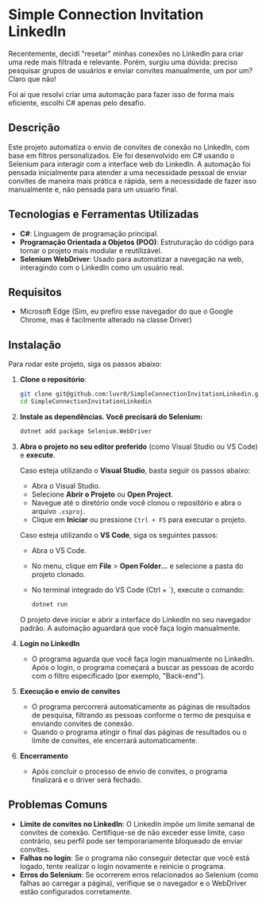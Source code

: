 # Simple Connection Invitation LinkedIn

Recentemente, decidi "resetar" minhas conexões no LinkedIn para criar uma rede mais filtrada e relevante. Porém, surgiu uma dúvida: preciso pesquisar grupos de usuários e enviar convites manualmente, um por um? Claro que não!

Foi aí que resolvi criar uma automação para fazer isso de forma mais eficiente, escolhi C# apenas pelo desafio.

## Descrição

Este projeto automatiza o envio de convites de conexão no LinkedIn, com base em filtros personalizados. Ele foi desenvolvido em C# usando o Selenium para interagir com a interface web do LinkedIn. A automação foi pensada inicialmente para atender a uma necessidade pessoal de enviar convites de maneira mais prática e rápida, sem a necessidade de fazer isso manualmente e, não pensada para um usuario final.

## Tecnologias e Ferramentas Utilizadas

- **C#**: Linguagem de programação principal.
- **Programação Orientada a Objetos (POO)**: Estruturação do código para tornar o projeto mais modular e reutilizável.
- **Selenium WebDriver**: Usado para automatizar a navegação na web, interagindo com o LinkedIn como um usuário real.

## Requisitos

- Microsoft Edge (Sim, eu prefiro esse navegador do que o Google Chrome, mas é facilmente alterado na classe Driver)

## Instalação

Para rodar este projeto, siga os passos abaixo:

1. **Clone o repositório**:
   ```bash
   git clone git@github.com:luvr0/SimpleConnectionInvitationLinkedin.git
   cd SimpleConnectionInvitationLinkedin
2. **Instale as dependências. Você precisará do Selenium:**
   ```bash
   dotnet add package Selenium.WebDriver
3. **Abra o projeto no seu editor preferido** (como Visual Studio ou VS Code) e **execute**.

   Caso esteja utilizando o **Visual Studio**, basta seguir os passos abaixo:

   - Abra o Visual Studio.
   - Selecione **Abrir o Projeto** ou **Open Project**.
   - Navegue até o diretório onde você clonou o repositório e abra o arquivo `.csproj`.
   - Clique em **Iniciar** ou pressione `Ctrl + F5` para executar o projeto.

   Caso esteja utilizando o **VS Code**, siga os seguintes passos:

   - Abra o VS Code.
   - No menu, clique em **File** > **Open Folder...** e selecione a pasta do projeto clonado.
   - No terminal integrado do VS Code (Ctrl + `), execute o comando:
     
     ```bash
     dotnet run

   O projeto deve iniciar e abrir a interface do LinkedIn no seu navegador padrão. A automação aguardará que você faça login manualmente.

4. **Login no LinkedIn**

   - O programa aguarda que você faça login manualmente no LinkedIn. Após o login, o programa começará a buscar as pessoas de acordo com o filtro especificado (por exemplo, "Back-end").

5. **Execução e envio de convites**

   - O programa percorrerá automaticamente as páginas de resultados de pesquisa, filtrando as pessoas conforme o termo de pesquisa e enviando convites de conexão.
   - Quando o programa atingir o final das páginas de resultados ou o limite de convites, ele encerrará automaticamente.

6. **Encerramento**

   - Após concluir o processo de envio de convites, o programa finalizará e o driver será fechado.

## Problemas Comuns

- **Limite de convites no LinkedIn**: O LinkedIn impõe um limite semanal de convites de conexão. Certifique-se de não exceder esse limite, caso contrário, seu perfil pode ser temporariamente bloqueado de enviar convites.
- **Falhas no login**: Se o programa não conseguir detectar que você está logado, tente realizar o login novamente e reinicie o programa.
- **Erros do Selenium**: Se ocorrerem erros relacionados ao Selenium (como falhas ao carregar a página), verifique se o navegador e o WebDriver estão configurados corretamente.


